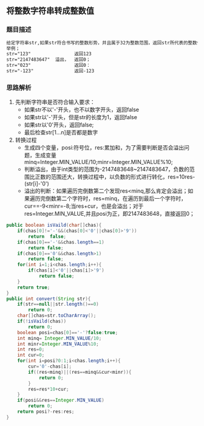 ## 将整数字符串转成整数值
### 题目描述
```html
给定字符串str,如果str符合书写的整数形势，并且属于32为整数范围，返回str所代表的整数值，否则返回0
举例；
str="123"                返回123
str="2147483647"  溢出，  返回0；
str="023"                返回0：
str="-123"               返回-123
```
### 思路解析
1. 先判断字符串是否符合输入要求：
     - 如果str不以'-'开头，也不以数字开头，返回false
     - 如果str以'-'开头，但是str的长度为1，返回false
     - 如果str以'0'开头，返回false;
     - 最后检查str[1...n]是否都是数字
2. 转换过程
      - 生成四个变量，posi:符号位，res:累加和，为了需要判断是否会溢出问题，生成变量minq=Integer.MIN_VALUE/10;minr=Integer.MIN_VALUE%10;
      - 判断溢出，由于int类型的范围为-2147483648~2147483647，负数的范围比正数的范围还大，转换过程中，以负数的形式进行转化，res=10res-(str[i]-'0')
      - 溢出的判断：如果遍历完倒数第二个发现res<minq,那么肯定会溢出；如果遍历完倒数第二个字符时，res=minq，在遍历到最后一个字符时，cur==-9<minr=-8;当res+cur，也是会溢出；对于res=Integer.MIN_VALUE,并且posi为正，即2147483648，直接返回0；
      
```java
public boolean isVaild(char[]chas){
    if(chas[0]!='-'&&(chas[0]<'0'||chas[0]>'9'))
        return  false;
    if(chas[0]=='-'&&chas.length==1)
        return false;
    if(chas[0]=='0'&&chas.length>1)
        return false;
    for(int i=1;i<chas.length;i++){
        if(chas[i]<'0'||chas[i]>'9')
            return false;
    }
    return true;
}
public int convert(String str){
    if(str==null||str.length()==0)
        return 0;
    char[]chas=str.toCharArray();
    if(!isVaild(chas))
        return 0;
    boolean posi=chas[0]=='-'?false:true;
    int minq= Integer.MIN_VALUE/10;
    int minr=Integer.MIN_VALUE%10;
    int res=0;
    int cur=0;
    for(int i=posi?0:1;i<chas.length;i++){
        cur='0'-chas[i];
        if((res<minq)||(res==minq&&cur<minr)){
            return 0;
        }
        res=res*10+cur;
    }
    if(posi&&res==Integer.MIN_VALUE)
        return 0;
    return posi?-res:res;
}
```
